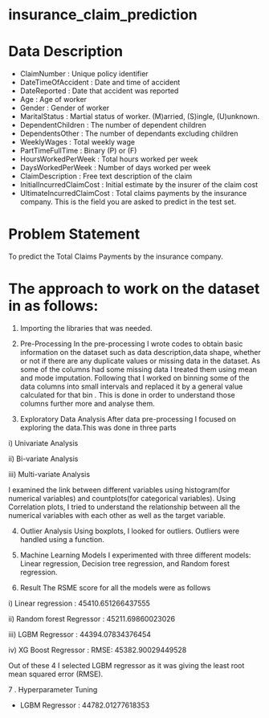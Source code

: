 # insurance_claim_prediction

# Data Description
- ClaimNumber : Unique policy identifier
- DateTimeOfAccident : Date and time of accident
- DateReported : Date that accident was reported
- Age : Age of worker
- Gender : Gender of worker
- MaritalStatus : Martial status of worker. (M)arried, (S)ingle, (U)unknown.
- DependentChildren : The number of dependent children
- DependentsOther : The number of dependants excluding children
- WeeklyWages : Total weekly wage
- PartTimeFullTime : Binary (P) or (F)
- HoursWorkedPerWeek : Total hours worked per week
- DaysWorkedPerWeek : Number of days worked per week
- ClaimDescription : Free text description of the claim
- InitialIncurredClaimCost : Initial estimate by the insurer of the claim cost
- UltimateIncurredClaimCost : Total claims payments by the insurance company. This is the field you are asked to predict in the test set.

# Problem Statement
To predict the Total Claims Payments by the insurance company.

# The approach to work on the dataset in as follows:
1. Importing the libraries that was needed.
2. Pre-Processing
In the pre-processing I wrote codes to obtain basic information on the dataset such as data description,data shape, whether or not if there are any duplicate values or missing data in the dataset. As some of the columns had some missing data I treated them using mean and mode imputation. Following that I worked on binning some of the data columns into small intervals and replaced it by a general value calculated for that bin . This is done in order to understand those columns further more and analyse them.

3. Exploratory Data Analysis
After data pre-processing I focused on exploring the data.This was done in three parts

i) Univariate Analysis

ii) Bi-variate Analysis

iii) Multi-variate Analysis

I examined the link between different variables using histogram(for numerical variables) and countplots(for categorical variables). Using Correlation plots, I tried to understand the relationship between all the numerical variables with each other as well as the target variable.

4. Outlier Analysis
Using boxplots, I looked for outliers. Outliers were handled using a function.

5. Machine Learning Models
I experimented with three different models: Linear regression, Decision tree regression, and Random forest regression.

6. Result
The RSME score for all the models were as follows

i) Linear regression :  45410.651266437555

ii) Random forest Regressor : 45211.69860023026

iii) LGBM Regressor : 44394.07834376454

iv) XG Boost Regressor : RMSE: 45382.90029449528

Out of these 4 I selected LGBM regressor as it was giving the least root mean squared error (RMSE).

7 . Hyperparameter Tuning
-  LGBM Regressor : 44782.01277618353
